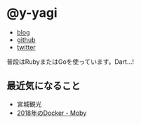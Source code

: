 # @y-yagi

* [blog](http://y-yagi.tumblr.com/)
* [github](https://github.com/y-yagi)
* [twitter](https://twitter.com/y_yagi)

普段はRubyまたはGoを使っています。Dart…!

## 最近気になること

* 宮城観光
* [2018年のDocker・Moby](https://www.slideshare.net/AkihiroSuda/japan-container-days-2018dockermoby)
